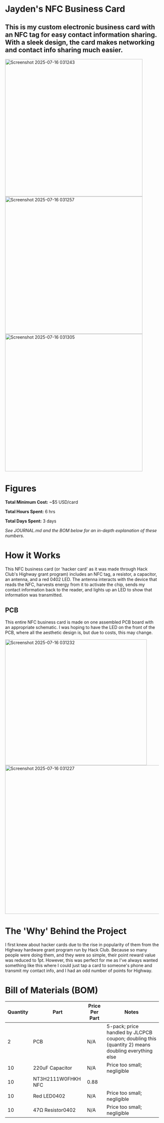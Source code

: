 # Jayden's NFC Business Card

This is my custom electronic business card with an NFC tag for easy contact information sharing. With a sleek design, the card makes networking and contact info sharing much easier.
-

<img height="450" alt="Screenshot 2025-07-16 031243" src="https://github.com/user-attachments/assets/e1a09740-0ec3-4847-88c8-2a3102d26e5f" />
<img height="450" alt="Screenshot 2025-07-16 031257" src="https://github.com/user-attachments/assets/49d6e19b-876e-4b44-b701-7d055f86a698" />
<img height="450" alt="Screenshot 2025-07-16 031305" src="https://github.com/user-attachments/assets/2772f20e-8c39-48d5-a1c0-28bcd1b076ca" />


# Figures

**Total Minimum Cost:** ~$5 USD/card

**Total Hours Spent:** 6 hrs

**Total Days Spent:** 3 days

*See JOURNAL.md and the BOM below for an in-depth explanation of these numbers.*


# How it Works

This NFC business card (or 'hacker card' as it was made through Hack Club's Highway grant program) includes an NFC tag, a resistor, a capacitor, an antenna, and a red 0402 LED. The antenna interacts with the device that reads the NFC, harvests energy from it to activate the chip, sends my contact information back to the reader, and lights up an LED to show that information was transmitted.

PCB
-

This entire NFC business card is made on one assembled PCB board with an appropriate schematic. I was hoping to have the LED on the front of the PCB, where all the aesthetic design is, but due to costs, this may change.

<img width="464" height="412" alt="Screenshot 2025-07-16 031232" src="https://github.com/user-attachments/assets/2e6c465c-5053-47ed-8a8f-5f8b4bd4cf4d" />

<img width="780" height="487" alt="Screenshot 2025-07-16 031227" src="https://github.com/user-attachments/assets/35453428-ca4f-4009-abbb-9e9953806418" />


# The 'Why' Behind the Project

I first knew about hacker cards due to the rise in popularity of them from the Highway hardware grant program run by Hack Club. Because so many people were doing them, and they were so simple, their point reward value was reduced to 1pt. However, this was perfect for me as I've always wanted something like this where I could just tap a card to someone's phone and transmit my contact info, and I had an odd number of points for Highway.


# Bill of Materials (BOM)

| Quantity | Part               | Price Per Part | Notes                                                                                             |
|----------|--------------------|----------------|---------------------------------------------------------------------------------------------------|
| 2        | PCB                | N/A            | 5-pack; price handled by JLCPCB coupon; doubling this (quantity 2) means doubling everything else |
| 10       | 220uF Capacitor    | N/A            | Price too small; negligible                                                                       |
| 10       | NT3H2111W0FHKH NFC | 0.88           |                                                                                                   |
| 10       | Red LED0402        | N/A            | Price too small; negligible                                                                       |
| 10       | 47Ω Resistor0402   | N/A            | Price too small; negligible                                                                       |
